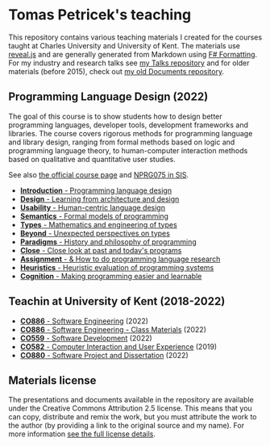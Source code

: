 Tomas Petricek's teaching
=========================

This repository contains various teaching materials I created for the courses taught at
Charles University and University of Kent. The materials use [reveal.js](https://revealjs.com/)
and are generally generated from Markdown using [F# Formatting](https://fsprojects.github.io/FSharp.Formatting/).
For my industry and research talks see [my Talks repository](http://github.com/tpetricek/Talks/) and for older materials
(before 2015), check out [my old Documents repository](http://github.com/tpetricek/Documents/).

Programming Language Design (2022)
----------------------------------

The goal of this course is to show students how to design better programming languages, developer tools,
development frameworks and libraries. The course covers rigorous methods for programming language and
library design, ranging from formal methods based on logic and programming language theory, to
human-computer interaction methods based on qualitative and quantitative user studies.

See also [the official course page](https://d3s.mff.cuni.cz/teaching/nprg075/) and [NPRG075 in SIS](https://is.cuni.cz/studium/predmety/index.php?do=predmet&kod=NPRG075).

 - [**Introduction** - Programming language design](https://tpetricek.github.io/Teaching/2022/pl-design/intro.html)
 - [**Design** - Learning from architecture and design](https://tpetricek.github.io/Teaching/2022/pl-design/design.html)
 - [**Usability** - Human-centric language design](https://tpetricek.github.io/Teaching/2022/pl-design/usability.html)
 - [**Semantics** - Formal models of programming](https://tpetricek.github.io/Teaching/2022/pl-design/semantics.html)
 - [**Types** - Mathematics and engineering of types](https://tpetricek.github.io/Teaching/2022/pl-design/types.html)
 - [**Beyond** - Unexpected perspectives on types](https://tpetricek.github.io/Teaching/2022/pl-design/beyond.html)
 - [**Paradigms** - History and philosophy of programming](https://tpetricek.github.io/Teaching/2022/pl-design/philosophy.html)
 - [**Close** - Close look at past and today's programs](https://tpetricek.github.io/Teaching/2022/pl-design/close.html)
 - [**Assignment** - &amp; How to do programming language research](https://tpetricek.github.io/Teaching/2022/pl-design/research.html)
 - [**Heuristics** - Heuristic evaluation of programming systems](https://tpetricek.github.io/Teaching/2022/pl-design/heuristics.html)
 - [**Cognition** - Making programming easier and learnable](https://tpetricek.github.io/Teaching/2022/pl-design/cognition.html)


Teachin at University of Kent (2018-2022)
-----------------------------------------

- [**CO886** - Software Engineering](https://tpetricek.github.io/Teaching/2022/software-engineering/) (2022)
- [**CO886** - Software Engineering - Class Materials](https://github.com/tpetricek/Teaching/tree/master/2022/software-engineering-classes) (2022)
- [**CO559** - Software Development](https://tpetricek.github.io/Teaching/2022/software-development/) (2022)
- [**CO582** - Computer Interaction and User Experience](https://tpetricek.github.io/Teaching/2019/human-computer-interaction/) (2019)
- [**CO880** - Software Project and Dissertation](https://tpetricek.github.io/Teaching/2022/project-workshop/) (2022)

Materials license
-----------------

The presentations and documents available in the repository are available under the Creative
Commons Attribution 2.5 license.  This means that you can copy, distribute and remix the work,
but you must attribute the work to the author (by providing a link to the original source
and my name). For more information [see the full license details](http://creativecommons.org/licenses/by/2.5/).
